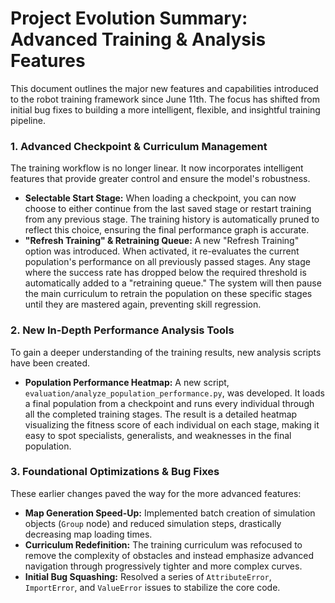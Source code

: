 # Project Evolution Summary: Advanced Training & Analysis Features

This document outlines the major new features and capabilities introduced to the robot training framework since June 11th. The focus has shifted from initial bug fixes to building a more intelligent, flexible, and insightful training pipeline.

### 1. Advanced Checkpoint & Curriculum Management
The training workflow is no longer linear. It now incorporates intelligent features that provide greater control and ensure the model's robustness.

- **Selectable Start Stage:** When loading a checkpoint, you can now choose to either continue from the last saved stage or restart training from any previous stage. The training history is automatically pruned to reflect this choice, ensuring the final performance graph is accurate.
- **"Refresh Training" & Retraining Queue:** A new "Refresh Training" option was introduced. When activated, it re-evaluates the current population's performance on all previously passed stages. Any stage where the success rate has dropped below the required threshold is automatically added to a "retraining queue." The system will then pause the main curriculum to retrain the population on these specific stages until they are mastered again, preventing skill regression.

### 2. New In-Depth Performance Analysis Tools
To gain a deeper understanding of the training results, new analysis scripts have been created.

- **Population Performance Heatmap:** A new script, `evaluation/analyze_population_performance.py`, was developed. It loads a final population from a checkpoint and runs every individual through all the completed training stages. The result is a detailed heatmap visualizing the fitness score of each individual on each stage, making it easy to spot specialists, generalists, and weaknesses in the final population.


### 3. Foundational Optimizations & Bug Fixes
These earlier changes paved the way for the more advanced features:
- **Map Generation Speed-Up:** Implemented batch creation of simulation objects (`Group` node) and reduced simulation steps, drastically decreasing map loading times.
- **Curriculum Redefinition:** The training curriculum was refocused to remove the complexity of obstacles and instead emphasize advanced navigation through progressively tighter and more complex curves.
- **Initial Bug Squashing:** Resolved a series of `AttributeError`, `ImportError`, and `ValueError` issues to stabilize the core code.

